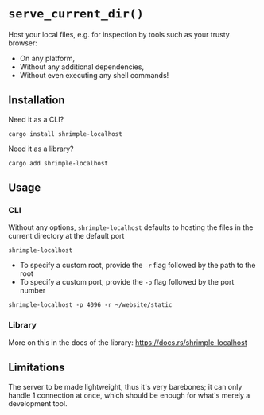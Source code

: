 # `serve_current_dir()`
Host your local files, e.g. for inspection by tools such as your trusty browser:
- On any platform,
- Without any additional dependencies,
- Without even executing any shell commands!
## Installation
Need it as a CLI?
```console
cargo install shrimple-localhost
```
Need it as a library?
```console
cargo add shrimple-localhost
```
## Usage
### CLI
Without any options, `shrimple-localhost` defaults to hosting the files in the current directory at the default port
```console
shrimple-localhost
```
- To specify a custom root, provide the `-r` flag followed by the path to the root
- To specify a custom port, provide the `-p` flag followed by the port number
```console
shrimple-localhost -p 4096 -r ~/website/static
```
### Library
More on this in the docs of the library: https://docs.rs/shrimple-localhost

## Limitations
The server to be made lightweight, thus it's very barebones; it can only handle 1 connection at once, which should be enough for what's merely a development tool.
